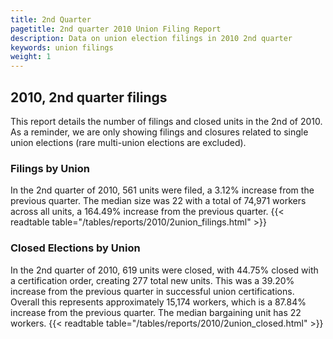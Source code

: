 ```yaml
---
title: 2nd Quarter 
pagetitle: 2nd quarter 2010 Union Filing Report
description: Data on union election filings in 2010 2nd quarter 
keywords: union filings
weight: 1
---
```


## 2010, 2nd quarter filings

This report details the number of filings and closed units in the 2nd of 2010. As a reminder, we are only showing filings and closures related to single union elections (rare multi-union elections are excluded).

### Filings by Union
In the 2nd quarter of 2010, 561 units were filed, a 3.12% increase from the previous quarter. The median size was 22 with a total of 74,971 workers across all units, a 164.49% increase from the previous quarter.
{{< readtable table="/tables/reports/2010/2union_filings.html" >}}

### Closed Elections by Union
In the 2nd quarter of 2010, 619 units were closed, with 44.75% closed with a certification order, creating 277 total new units. This was a 39.20% increase from the previous quarter in successful union certifications. Overall this represents approximately 15,174 workers, which is a 87.84% increase from the previous quarter. The median bargaining unit has 22 workers.
{{< readtable table="/tables/reports/2010/2union_closed.html" >}}
